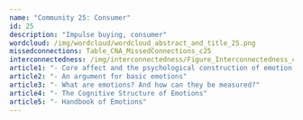 ```yaml
---
name: "Community 25: Consumer"
id: 25
description: "Impulse buying, consumer"
wordcloud: /img/wordcloud/wordcloud_abstract_and_title_25.png
missedconnections: Table_CNA_MissedConnections_c25
interconnectedness: /img/interconnectedness/Figure_Interconnectedness_c25.png
article1: "- Core affect and the psychological construction of emotion."
article2: "- An argument for basic emotions"
article3: "- What are emotions? And how can they be measured?"
article4: "- The Cognitive Structure of Emotions"
article5: "- Handbook of Emotions"
---
```


